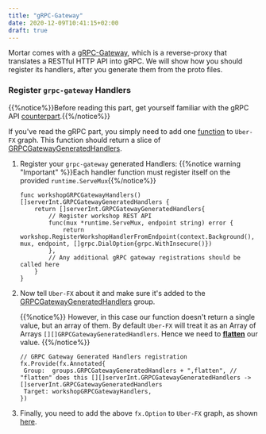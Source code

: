 ```yaml
---
title: "gRPC-Gateway"
date: 2020-12-09T10:41:15+02:00
draft: true
---
```


Mortar comes with a [gRPC-Gateway](https://github.com/grpc-ecosystem/grpc-gateway), which is a reverse-proxy that translates a RESTful HTTP API into gRPC.
We will show how you should register its handlers, after you generate them from the proto files.

### Register `grpc-gateway` Handlers

{{%notice%}}Before reading this part, get yourself familiar with the gRPC API [counterpart](/api/grpc).{{%/notice%}}

If you've read the gRPC part, you simply need to add one [function](https://github.com/go-masonry/mortar-demo/blob/master/workshop/app/mortar/workshop.go#L49) to `Uber-FX` graph.
This function should return a slice of [GRPCGatewayGeneratedHandlers](https://pkg.go.dev/github.com/go-masonry/mortar/interfaces/http/server#GRPCGatewayGeneratedHandlers).

1. Register your `grpc-gateway` generated Handlers:
   {{%notice warning "Important" %}}Each handler function must register itself on the provided `runtime.ServeMux`{{%/notice%}}

   ```golang
   func workshopGRPCGatewayHandlers() []serverInt.GRPCGatewayGeneratedHandlers {
       return []serverInt.GRPCGatewayGeneratedHandlers{
           // Register workshop REST API
           func(mux *runtime.ServeMux, endpoint string) error {
               return workshop.RegisterWorkshopHandlerFromEndpoint(context.Background(), mux, endpoint, []grpc.DialOption{grpc.WithInsecure()})
           },
           // Any additional gRPC gateway registrations should be called here
       }
   }
   ```

2. Now tell `Uber-FX` about it and make sure it's added to the [GRPCGatewayGeneratedHandlers](https://github.com/go-masonry/mortar-demo/blob/master/workshop/app/mortar/workshop.go#L33) group.
   
   {{%notice%}}
   However, in this case our function doesn't return a single value, but an array of them.
   By default `Uber-FX` will treat it as an Array of Arrays `[][]GRPCGatewayGeneratedHandlers`.
   Hence we need to [**flatten**](https://github.com/go-masonry/mortar-demo/blob/master/workshop/app/mortar/workshop.go#L34) our value.
   {{%/notice%}}

   ```golang
   // GRPC Gateway Generated Handlers registration
   fx.Provide(fx.Annotated{
    Group:  groups.GRPCGatewayGeneratedHandlers + ",flatten", // "flatten" does this [][]serverInt.GRPCGatewayGeneratedHandlers -> []serverInt.GRPCGatewayGeneratedHandlers
    Target: workshopGRPCGatewayHandlers,
   })
   ```

3. Finally, you need to add the above `fx.Option` to `Uber-FX` graph, as shown [here](https://github.com/go-masonry/mortar-demo/blob/master/workshop/main.go#L39).
